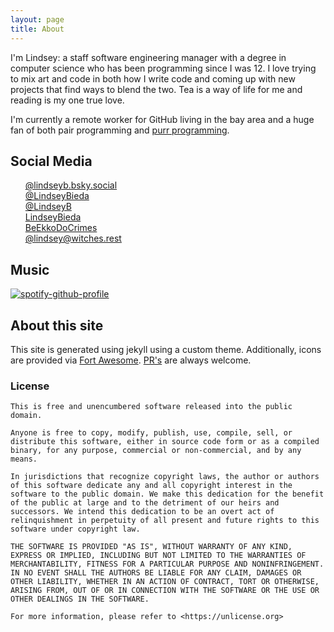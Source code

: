 ```yaml
---
layout: page
title: About
---
```


I'm Lindsey: a staff software engineering manager with a degree in computer science who has been programming since I was 12. I love trying to mix art and code in both how I write code and coming up with new projects that find ways to blend the two. Tea is a way of life for me and reading is my one true love.

I'm currently a remote worker for GitHub living in the bay area and a huge fan of both pair programming and [purr programming](https://society6.com/product/purr-programmer_sticker).

## Social Media

<ul style="list-style-type: none">
  <li><i class="fa-brands fa-bluesky"></i> <a href="https://bsky.app/profile/lindseyb.bsky.social">@lindseyb.bsky.social</a></li>
  <li><i class="fab fa-fw fa-instagram"></i> <a href="https://instagram.com/LindseyBieda">@LindseyBieda</a></li>
  <li><i class="fab fa-fw fa-github"></i> <a href="https://github.com/LindseyB">@LindseyB</a></li>
  <li><i class="fab fa-fw fa-itch-io"></i> <a href="https://lindseybieda.itch.io">LindseyBieda</a></li>
  <li><i class="fab fa-fw fa-twitch"></i> <a href="https://www.twitch.tv/beekkodocrimes/">BeEkkoDoCrimes</a></li>
  <li><i class="fab fa-fw fa-mastodon"></i> <a href="https://witches.rest/@lindsey" rel="me">@lindsey@witches.rest</a></li>
</ul>

## Music

<div id="lastfm-widget"></div>

[![spotify-github-profile](https://spotify-github-profile.kittinanx.com/api/view?uid=n9wprvady9hfay52nxiu0a4hj&cover_image=false&theme=default&show_offline=true&background_color=121212&interchange=true&bar_color_cover=false&bar_color=d13dc0)](https://spotify-github-profile.kittinanx.com/api/view?uid=n9wprvady9hfay52nxiu0a4hj&redirect=true)


## About this site

This site is generated using jekyll using a custom theme. Additionally, icons are provided via [Fort Awesome](https://fortawesome.com/). [PR's](https://github.com/LindseyB/blog-jekyll/) are always welcome.

### License

```
This is free and unencumbered software released into the public domain.

Anyone is free to copy, modify, publish, use, compile, sell, or
distribute this software, either in source code form or as a compiled
binary, for any purpose, commercial or non-commercial, and by any
means.

In jurisdictions that recognize copyright laws, the author or authors
of this software dedicate any and all copyright interest in the
software to the public domain. We make this dedication for the benefit
of the public at large and to the detriment of our heirs and
successors. We intend this dedication to be an overt act of
relinquishment in perpetuity of all present and future rights to this
software under copyright law.

THE SOFTWARE IS PROVIDED "AS IS", WITHOUT WARRANTY OF ANY KIND,
EXPRESS OR IMPLIED, INCLUDING BUT NOT LIMITED TO THE WARRANTIES OF
MERCHANTABILITY, FITNESS FOR A PARTICULAR PURPOSE AND NONINFRINGEMENT.
IN NO EVENT SHALL THE AUTHORS BE LIABLE FOR ANY CLAIM, DAMAGES OR
OTHER LIABILITY, WHETHER IN AN ACTION OF CONTRACT, TORT OR OTHERWISE,
ARISING FROM, OUT OF OR IN CONNECTION WITH THE SOFTWARE OR THE USE OR
OTHER DEALINGS IN THE SOFTWARE.

For more information, please refer to <https://unlicense.org>
```
